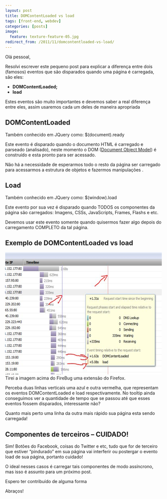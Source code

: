 ```yaml
---
layout: post
title: DOMContentLoaded vs load
tags: [front-end, webdev]
categories: [posts]
image:
  feature: texture-feature-05.jpg
redirect_from: /2011/11/domcontentloaded-vs-load/
---
```

<p>Olá pessoal,</p>
<p>Resolvi escrever este pequeno post para explicar a diferença entre dois (famosos) eventos que são disparados quando uma página é carregada, são eles:</p>
<ul>
<li><strong>DOMContentLoaded;</strong></li>
<li><strong>load</strong></li>
</ul>
<p>Estes eventos são muito importantes e devemos saber a real diferença entre eles, assim usaremos cada um deles de maneira apropriada</p>
<h2>DOMContentLoaded</h2>
<p>Também conhecido em JQuery como: $(document).ready</p>
<p>Este evento é disparado quando o documento HTML é carregado e parseado (analisado), neste momento o DOM (<a title="Document Object Model" href="http://www.w3.org/TR/DOM-Level-2-Core/introduction.html" target="_blank">Document Object Model</a>) é construído e esta pronto para ser acessado.</p>
<p>Não há a necessidade de esperarmos todo o resto da página ser carregado para acessarmos a estrutura de objetos e fazermos manipulações .</p>
<h2>Load</h2>
<p>Também conhecido em JQuery como: $(window).load</p>
<p>Este evento por sua vez é disparado quando TODOS os componentes da página são carregados: Imagens, CSSs, JavaScripts, Frames, Flashs e etc.</p>
<p>Devemos usar este evento somente quando quisermos fazer algo depois do carregamento COMPLETO da tal página.</p>
<h2>Exemplo de DOMContentLoaded vs load</h2>
<p><img class="aligncenter size-full wp-image-158" title="DOM_LOAD" src="/images/posts/DOM_LOAD.jpg" alt="" width="584" height="393" /><br />
Tirei a imagem acima do FireBug uma extensão do Firefox.</p>
<p>Perceba duas linhas verticais uma azul e outra vermelha, que representam os eventos DOMContentLoaded e load respectivamente. No tooltip ainda conseguimos ver a quantidade de tempo que se passou até que esses eventos fossem disparados, interessante não?</p>
<p>Quanto mais perto uma linha da outra mais rápido sua página esta sendo carregada!</p>
<h2>Componentes de terceiros – CUIDADO!</h2>
<p>Sim! Botões do Facebook, coisas do Twitter e etc, tudo que for de terceiro que estiver “pindurado” em sua página vai interferir ou postergar o evento load de sua página, portanto cuidado!</p>
<p>O ideal nesses casos é carregar tais componentes de modo assíncrono, mas isso é assunto para um próximo post.</p>
<p>Espero ter contribuído de alguma forma</p>
<p>Abraços!</p>